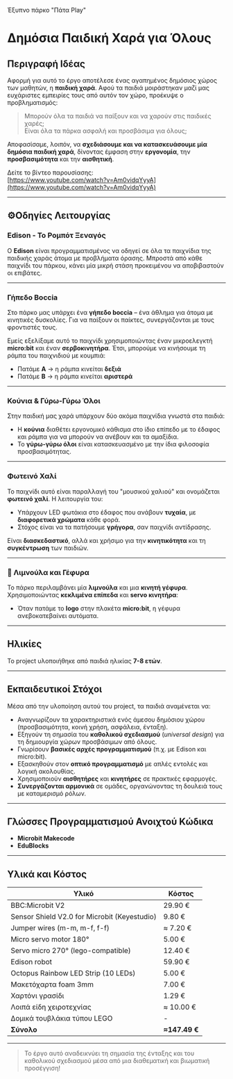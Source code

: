 Έξυπνο πάρκο "Πάτα Play"
# Δημόσια Παιδική Χαρά για Όλους

## Περιγραφή Ιδέας

Αφορμή για αυτό το έργο αποτέλεσε ένας αγαπημένος δημόσιος χώρος των μαθητών, η **παιδική χαρά**. Αφού τα παιδιά μοιράστηκαν μαζί μας ευχάριστες εμπειρίες τους από αυτόν τον χώρο, προέκυψε ο προβληματισμός:

> Μπορούν όλα τα παιδιά να παίξουν και να χαρούν στις παιδικές χαρές;  
> Είναι όλα τα πάρκα ασφαλή και προσβάσιμα για όλους;

Αποφασίσαμε, λοιπόν, να **σχεδιάσουμε και να κατασκευάσουμε μία δημόσια παιδική χαρά**, δίνοντας έμφαση στην **εργονομία**, την **προσβασιμότητα** και την **αισθητική**.

Δείτε το βίντεο παρουσίασης:  
[https://www.youtube.com/watch?v=Am0vidqYyyA](https://www.youtube.com/watch?v=Am0vidqYyyA)

---

## ⚙Οδηγίες Λειτουργίας

### Edison - Το Ρομπότ Ξεναγός

Ο **Edison** είναι προγραμματισμένος να οδηγεί σε όλα τα παιχνίδια της παιδικής χαράς άτομα με προβλήματα όρασης. Μπροστά από κάθε παιχνίδι του πάρκου, κάνει μία μικρή στάση προκειμένου να αποβιβαστούν οι επιβάτες.

---

### Γήπεδο Boccia

Στο πάρκο μας υπάρχει ένα **γήπεδο boccia** – ένα άθλημα για άτομα με κινητικές δυσκολίες. Για να παίξουν οι παίκτες, συνεργάζονται με τους φροντιστές τους.

Εμείς εξελίξαμε αυτό το παιχνίδι χρησιμοποιώντας έναν μικροελεγκτή **micro:bit** και έναν **σερβοκινητήρα**. Έτσι, μπορούμε να κινήσουμε τη ράμπα του παιχνιδιού με κουμπιά:

- Πατάμε **A** → η ράμπα κινείται **δεξιά**
- Πατάμε **B** → η ράμπα κινείται **αριστερά**

---

### Κούνια & Γύρω-Γύρω Όλοι

Στην παιδική μας χαρά υπάρχουν δύο ακόμα παιχνίδια γνωστά στα παιδιά:

- Η **κούνια** διαθέτει εργονομικό κάθισμα στο ίδιο επίπεδο με το έδαφος και ράμπα για να μπορούν να ανέβουν και τα αμαξίδια.
- Το **γύρω-γύρω όλοι** είναι κατασκευασμένο με την ίδια φιλοσοφία προσβασιμότητας.

---

### Φωτεινό Χαλί

Το παιχνίδι αυτό είναι παραλλαγή του "μουσικού χαλιού" και ονομάζεται **φωτεινό χαλί**. Η λειτουργία του:

- Υπάρχουν LED φωτάκια στο έδαφος που ανάβουν **τυχαία**, με **διαφορετικά χρώματα** κάθε φορά.
- Στόχος είναι να τα πατήσουμε **γρήγορα**, σαν παιχνίδι αντίδρασης.

Είναι **διασκεδαστικό**, αλλά και χρήσιμο για την **κινητικότητα** και τη **συγκέντρωση** των παιδιών.

---

### 🌉 Λιμνούλα και Γέφυρα

Το πάρκο περιλαμβάνει μία **λιμνούλα** και μια **κινητή γέφυρα**. Χρησιμοποιώντας **κεκλιμένα επίπεδα** και **servo κινητήρα**:

- Όταν πατάμε το **logo** στην πλακέτα **micro:bit**, η γέφυρα ανεβοκατεβαίνει αυτόματα.

---

## Ηλικίες

Το project υλοποιήθηκε από παιδιά ηλικίας **7-8 ετών**.

---

## Εκπαιδευτικοί Στόχοι

Μέσα από την υλοποίηση αυτού του project, τα παιδιά αναμένεται να:

- Αναγνωρίζουν τα χαρακτηριστικά ενός άμεσου δημόσιου χώρου (προσβασιμότητα, κοινή χρήση, ασφάλεια, ένταξη).
- Εξηγούν τη σημασία του **καθολικού σχεδιασμού** (*universal design*) για τη δημιουργία χώρων προσβάσιμων από όλους.
- Γνωρίσουν **βασικές αρχές προγραμματισμού** (π.χ. με Edison και micro:bit).
- Εξασκηθούν στον **οπτικό προγραμματισμό** με απλές εντολές και λογική ακολουθίας.
- Χρησιμοποιούν **αισθητήρες** και **κινητήρες** σε πρακτικές εφαρμογές.
- **Συνεργάζονται αρμονικά** σε ομάδες, οργανώνοντας τη δουλειά τους με καταμερισμό ρόλων.

---

## Γλώσσες Προγραμματισμού Ανοιχτού Κώδικα

- **Microbit Makecode**
- **EduBlocks**

---

## Υλικά και Κόστος

| Υλικό | Κόστος |
|-------|--------|
| BBC:Microbit V2 | 29.90 € |
| Sensor Shield V2.0 for Microbit (Keyestudio) | 9.80 € |
| Jumper wires (m-m, m-f, f-f) | ≈ 7.20 € |
| Micro servo motor 180° | 5.00 € |
| Servo micro 270° (lego-compatible) | 12.40 € |
| Edison robot | 59.90 € |
| Octopus Rainbow LED Strip (10 LEDs) | 5.00 € |
| Μακετόχαρτα foam 3mm | 7.00 € |
| Χαρτόνι γρασίδι | 1.29 € |
| Λοιπά είδη χειροτεχνίας | ≈ 10.00 € |
| Δομικά τουβλάκια τύπου LEGO | - |
| **Σύνολο** | **≈147.49 €** |

---

> Το έργο αυτό αναδεικνύει τη σημασία της ένταξης και του καθολικού σχεδιασμού μέσα από μια διαθεματική και βιωματική προσέγγιση!
